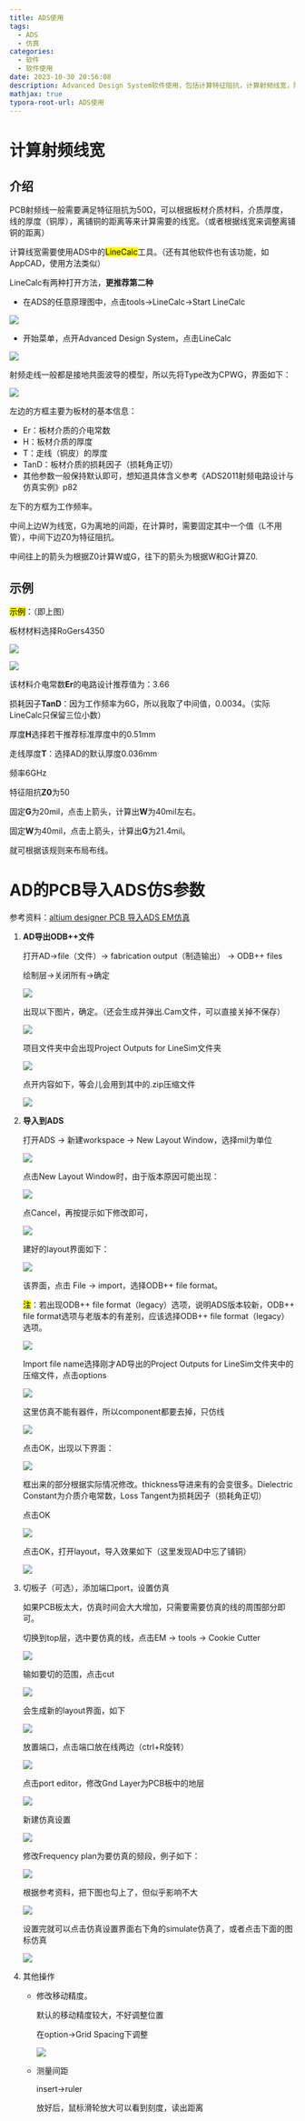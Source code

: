 ```yaml
---
title: ADS使用
tags:
  - ADS
  - 仿真
categories:
  - 软件
  - 软件使用
date: 2023-10-30 20:56:08
description: Advanced Design System软件使用，包括计算特征阻抗，计算射频线宽，阻抗匹配仿真等
mathjax: true
typora-root-url: ADS使用
---
```


# 计算射频线宽

## 介绍

PCB射频线一般需要满足特征阻抗为50Ω，可以根据板材介质材料，介质厚度，线的厚度（铜厚），离铺铜的距离等来计算需要的线宽。（或者根据线宽来调整离铺铜的距离）

计算线宽需要使用ADS中的<mark>LineCalc</mark>工具。（还有其他软件也有该功能，如AppCAD，使用方法类似）

LineCalc有两种打开方法，**更推荐第二种**

- 在ADS的任意原理图中，点击tools->LineCalc->Start LineCalc

![](image-20231030210844623.png)

- 开始菜单，点开Advanced Design System，点击LineCalc

![](image-20231030211132105.png)

射频走线一般都是接地共面波导的模型，所以先将Type改为CPWG，界面如下：

![](image-20231030212108446.png)

左边的方框主要为板材的基本信息：

- Er：板材介质的介电常数
- H：板材介质的厚度
- T：走线（铜皮）的厚度
- TanD：板材介质的损耗因子（损耗角正切）
- 其他参数一般保持默认即可，想知道具体含义参考《ADS2011射频电路设计与仿真实例》p82

左下的方框为工作频率。

中间上边W为线宽，G为离地的间距，在计算时，需要固定其中一个值（L不用管），中间下边Z0为特征阻抗。

中间往上的箭头为根据Z0计算W或G，往下的箭头为根据W和G计算Z0.

## 示例

<mark>示例</mark>：（即上图）

板材材料选择RoGers4350

![](image-20231030213534612.png)

![](image-20231030213622828.png)

该材料介电常数**Er**的电路设计推荐值为：3.66

损耗因子**TanD**：因为工作频率为6G，所以我取了中间值，0.0034。（实际LineCalc只保留三位小数）

厚度**H**选择若干推荐标准厚度中的0.51mm

走线厚度**T**：选择AD的默认厚度0.036mm

频率6GHz

特征阻抗**Z0**为50

固定**G**为20mil，点击上箭头，计算出**W**为40mil左右。

固定**W**为40mil，点击上箭头，计算出**G**为21.4mil。

就可根据该规则来布局布线。

# AD的PCB导入ADS仿S参数

参考资料：[altium designer PCB 导入ADS EM仿真](https://blog.csdn.net/luohuo9844/article/details/107369332)

1. **AD导出ODB++文件**

   打开AD→file（文件）→ fabrication output（制造输出） → ODB++ files

   绘制层→关闭所有→确定

   ![](image-20231031225142912.png)

   出现以下图片，确定。（还会生成并弹出.Cam文件，可以直接关掉不保存）

   ![](image-20231031225459731.png)

   项目文件夹中会出现Project Outputs for LineSim文件夹

   ![](image-20231031225659512.png)

   点开内容如下，等会儿会用到其中的.zip压缩文件

   ![](image-20231031225730701.png)

2. **导入到ADS**

   打开ADS → 新建workspace → New Layout Window，选择mil为单位

   ![](image-20231031230550022.png)

   点击New Layout Window时，由于版本原因可能出现：

   ![](image-20231031230230943.png)

   点Cancel，再按提示如下修改即可，

   ![](image-20231031230330794.png)

   建好的layout界面如下：

   ![](image-20231031230728864.png)

   该界面，点击 File → import，选择ODB++ file format。

   <mark>注</mark>：若出现ODB++ file format（legacy）选项，说明ADS版本较新，ODB++ file format选项与老版本的有差别，应该选择ODB++ file format（legacy）选项。

   ![](image-20231031230930981.png)

   Import file name选择刚才AD导出的Project Outputs for LineSim文件夹中的压缩文件，点击options

   ![](image-20231031231406643.png)

   这里仿真不能有器件，所以component都要去掉，只仿线

   ![](image-20231031231756705.png)

   点击OK，出现以下界面：

   ![](image-20231031232310755.png)

   框出来的部分根据实际情况修改。thickness导进来有的会变很多。Dielectric Constant为介质介电常数，Loss Tangent为损耗因子（损耗角正切）

   点击OK

   ![](image-20231031232435448.png)

   点击OK，打开layout，导入效果如下（这里发现AD中忘了铺铜）

   ![](image-20231031232642610.png)

3. 切板子（可选），添加端口port，设置仿真

   如果PCB板太大，仿真时间会大大增加，只需要需要仿真的线的周围部分即可。

   切换到top层，选中要仿真的线，点击EM → tools → Cookie Cutter

   ![](image-20231031233445497.png)

   输如要切的范围，点击cut

   ![](image-20231031233543543.png)

   会生成新的layout界面，如下

   ![](image-20231031233640303.png)

   放置端口，点击端口放在线两边（ctrl+R旋转）

   ![](image-20231031233854213.png)

   点击port editor，修改Gnd Layer为PCB板中的地层

   ![](image-20231031234033247.png)

   新建仿真设置

   ![](image-20231031234144414.png)

   修改Frequency plan为要仿真的频段，例子如下：

   ![](image-20231031234312572.png)

   根据参考资料，把下图也勾上了，但似乎影响不大

   ![](image-20231031234439817.png)

   设置完就可以点击仿真设置界面右下角的simulate仿真了，或者点击下面的图标仿真

   ![](image-20231031234655120.png)

4. 其他操作

   - 修改移动精度。

     默认的移动精度较大，不好调整位置

     在option→Grid Spacing下调整

     ![](image-20231101151032940.png)

   - 测量间距

     insert→ruler

     放好后，鼠标滑轮放大可以看到刻度，读出距离

